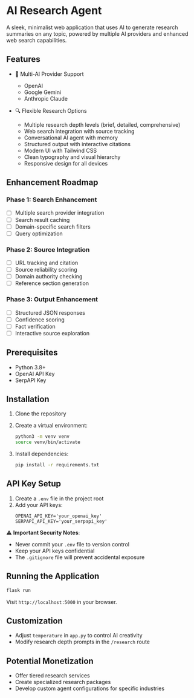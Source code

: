 # AI Research Agent

A sleek, minimalist web application that uses AI to generate research summaries on any topic, powered by multiple AI providers and enhanced web search capabilities.

## Features

- 🤖 Multi-AI Provider Support
  - OpenAI
  - Google Gemini
  - Anthropic Claude

- 🔍 Flexible Research Options
  - Multiple research depth levels (brief, detailed, comprehensive)
  - Web search integration with source tracking
  - Conversational AI agent with memory
  - Structured output with interactive citations
  - Modern UI with Tailwind CSS
  - Clean typography and visual hierarchy
  - Responsive design for all devices

## Enhancement Roadmap

### Phase 1: Search Enhancement
- [ ] Multiple search provider integration
- [ ] Search result caching
- [ ] Domain-specific search filters
- [ ] Query optimization

### Phase 2: Source Integration
- [ ] URL tracking and citation
- [ ] Source reliability scoring
- [ ] Domain authority checking
- [ ] Reference section generation

### Phase 3: Output Enhancement
- [ ] Structured JSON responses
- [ ] Confidence scoring
- [ ] Fact verification
- [ ] Interactive source exploration

## Prerequisites

- Python 3.8+
- OpenAI API Key
- SerpAPI Key

## Installation

1. Clone the repository
2. Create a virtual environment:
   ```bash
   python3 -m venv venv
   source venv/bin/activate
   ```

3. Install dependencies:
   ```bash
   pip install -r requirements.txt
   ```

## API Key Setup

1. Create a `.env` file in the project root
2. Add your API keys:
   ```
   OPENAI_API_KEY='your_openai_key'
   SERPAPI_API_KEY='your_serpapi_key'
   ```

⚠️ **Important Security Notes**:
- Never commit your `.env` file to version control
- Keep your API keys confidential
- The `.gitignore` file will prevent accidental exposure

## Running the Application

```bash
flask run
```

Visit `http://localhost:5000` in your browser.

## Customization

- Adjust `temperature` in `app.py` to control AI creativity
- Modify research depth prompts in the `/research` route

## Potential Monetization

- Offer tiered research services
- Create specialized research packages
- Develop custom agent configurations for specific industries
